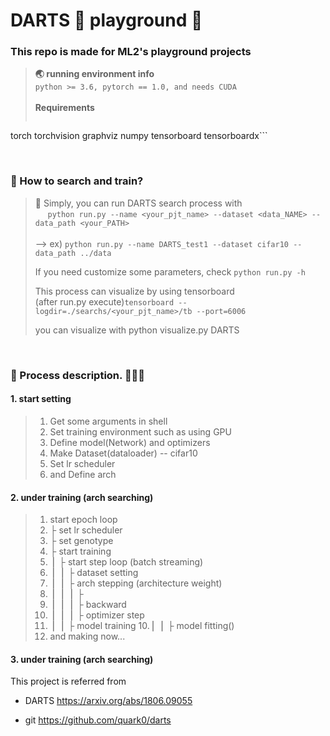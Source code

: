 # DARTS 🎯 playground 🧗‍

### This repo is made for ML2's playground projects
> **🌏 running environment info** <br>
> `python >= 3.6, pytorch == 1.0, and needs CUDA`
> <br><br>
> **Requirements** <br>
> ```
  torch
  torchvision
  graphviz
  numpy
  tensorboard
  tensorboardx```

<br>

### 🚀 How to search and train?
> 🎲 Simply, you can run DARTS search process with <br> &nbsp;&nbsp;&nbsp;&nbsp; `python run.py --name <your_pjt_name> --dataset <data_NAME> --data_path <your_PATH>` <br><br>
> --> ex) `python run.py --name DARTS_test1 --dataset cifar10 --data_path ../data`
> 
> If you need customize some parameters, check `python run.py -h`
>
> This process can visualize by using tensorboard <br>
> (after run.py execute)`tensorboard --logdir=./searchs/<your_pjt_name>/tb --port=6006`<br>
>
> you can visualize with python visualize.py DARTS
<br>

### 🔗 Process description. 🥚🐣🐥
#### 1. start setting
> 1. Get some arguments in shell
> 2. Set training environment such as using GPU
> 3. Define model(Network) and optimizers
> 4. Make Dataset(dataloader) -- cifar10
> 5. Set lr scheduler
> 6. and Define arch 

#### 2. under training (arch searching)
> 1. start epoch loop
> 2. ├ set lr scheduler 
> 3. ├ set genotype
> 4. ├ start training
> 5. ⎪ ├ start step loop (batch streaming)
> 6. ⎪ ⎪ ├ dataset setting
> 7. ⎪ ⎪ ├ arch stepping (architecture weight)
> 8. ⎪ ⎪ ⎪ ├ 
> 8. ⎪ ⎪ ⎪ ├ backward
> 9. ⎪ ⎪ ⎪ ├ optimizer step
> 6. ⎪ ⎪ ├ model training
> 10.⎪ ⎪ ├ model fitting()
> 11. and making now...

#### 3. under training (arch searching)



This project is referred from

- DARTS https://arxiv.org/abs/1806.09055

- git https://github.com/quark0/darts
